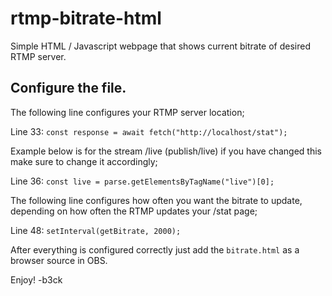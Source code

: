 # rtmp-bitrate-html
Simple HTML / Javascript webpage that shows current bitrate of desired RTMP server.


## Configure the file.
The following line configures your RTMP server location;

Line 33: `const response = await fetch("http://localhost/stat");`

Example below is for the stream /live (publish/live) if you have changed this make sure to change it accordingly;

Line 36: `const live = parse.getElementsByTagName("live")[0];`

The following line configures how often you want the bitrate to update, depending on how often the RTMP updates your /stat page;

Line 48: `setInterval(getBitrate, 2000);`


After everything is configured correctly just add the `bitrate.html` as a browser source in OBS.

Enjoy!
-b3ck
